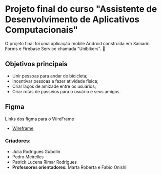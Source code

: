 # Projeto final do curso "Assistente de Desenvolvimento de Aplicativos Computacionais"

O projeto final foi uma aplicação mobile Android construída em Xamarin Forms e Firebase Service chamada "Unibikers". :bicyclist:

## Objetivos principais

- Unir pessoas para andar de bicicleta;
- Incentivar pessoas a fazer atividade física;
- Criar laços de amizade entre os usuários;
- Criar rotas de passeios para o usuário e seus amigos.

## Figma
Links dos figma para o WireFrame
- [Wireframe](https://www.figma.com/file/7wuB8hdxv8oJwgmRyRtXeV/Unibikers?node-id=0%3A1)

### Criadores:
- Julia Rodrigues Gubolin
- Pedro Meirelles
- Patrick Lucena Rimar Rodrigues
- **Professores orientadores:** Marta Roberta e Fabio Onishi
